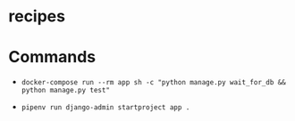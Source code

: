 # recipes


# Commands


- `docker-compose run --rm app sh -c "python manage.py wait_for_db && python manage.py test"`

- `pipenv run django-admin startproject app .`
